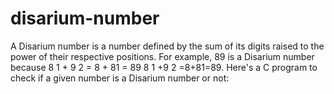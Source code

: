 # disarium-number
 A Disarium number is a number defined by the sum of its digits raised to the power of their respective positions. For example, 89 is a Disarium number because  8 1 + 9 2 = 8 + 81 = 89 8  1  +9  2  =8+81=89. Here's a C program to check if a given number is a Disarium number or not:
